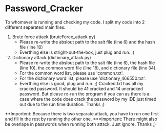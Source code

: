 # Password_Cracker


To whomever is running and checking my code. I split my code into 2 different separated main files. 
1. Brute force attack (bruteForce_attack.py)
    -   Please re-write the abslout path to the salt file (line 6) and the hash file (line 10)
    -   Everthing else is stright-out-the-box, just plug and run. ;)
2. Dictionary attack (dictionary_attack.py)
    -   Please re-write the abslout path to the salt file (line 6), the hash file (line 10), the common word file (line 18), and dictionary file (line 34).
    -   For the common word list, please use 'common.txt'.
    -   For the dictionary word list, please use 'dictionary_466550.txt'.
    -   Everthing else is good, plug and run. ;)
Cracked.txt has all my cracked password. It should be 41 cracked and 14 uncracked password. But please re-run the program if you can as there is a case where the code does crack the password by my IDE just timed out due to the run time duration.
Thanks ;)

**Importent: Because there is two separate attack, you have to run one first and fill in the rest by running the other one.
***Importent: There might also be overlape in passwords when running both attack. Just ignore. Thanks ;)

